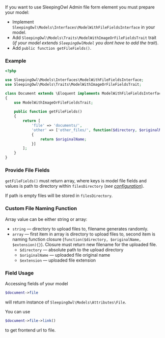 If you want to use SleepingOwl Admin file form element you must prepare your model:
 - Implement `SleepingOwl\Models\Interfaces\ModelWithFileFieldsInterface` in your model.
 - Add `SleepingOwl\Models\Traits\ModelWithImageOrFileFieldsTrait` trait (*if your model extends `SleepingOwlModel` you dont have to add the trait*).
 - Add `public function getFileFields()`.
 
### Example 

```php
<?php

use SleepingOwl\Models\Interfaces\ModelWithFileFieldsInterface;
use SleepingOwl\Models\Traits\ModelWithImageOrFileFieldsTrait;

class Document extends \Eloquent implements ModelWithFileFieldsInterface
{
	use ModelWithImageOrFileFieldsTrait;
	
	public function getFileFields()
	{
		return [
			'file' => 'documents/',
			'other' => ['other_files/', function($directory, $originalName, $extension)
			{
				return $originalName;
			}]
		];
	}
}
```

### Provide File Fields

`getFileFields()` must return array, where keys is model file fields and values is path to directory within `filesDirectory` (*see [configuration](../Getting_Started/Configuration.html)*).

If path is empty files will be stored in `filesDirectory`.

### Custom File Naming Function

Array value can be either string or array:

- `string` &mdash; directory to upload files to, filename generates randomly.
- `array` &mdash; first item in array is directory to upload files to, second item is naming function closure (`function($directory, $originalName, $extension){}`). Closure must return new filename for the uploaded file.
	- `$directory` &mdash; absolute path to the upload directory
	- `$originalName` &mdash; uploaded file original name
	- `$extension` &mdash; uploaded file extension

### Field Usage

Accessing fields of your model

```php
$document->file
```

will return instance of `SleepingOwl\Models\Attributes\File`.

You can use

```php
$document->file->link()
```

to get frontend url to file.